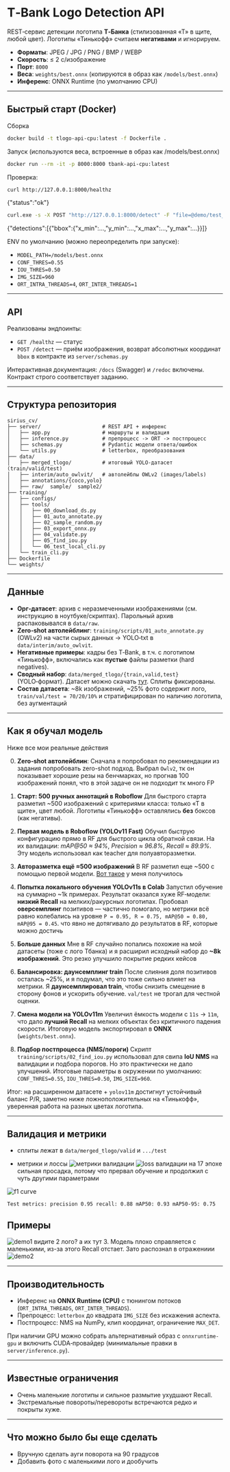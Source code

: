 # T‑Bank Logo Detection API

REST‑сервис детекции логотипа **Т‑Банка** (стилизованная «Т» в щите, любой цвет). Логотипы «Тинькофф» считаем **негативами** и игнорируем.

* **Форматы**: JPEG / JPG / PNG / BMP / WEBP
* **Скорость**: ≤ 2 с/изображение
* **Порт**: `8000`
* **Веса**: `weights/best.onnx` (копируются в образ как `/models/best.onnx`)
* **Инференс**: ONNX Runtime (по умолчанию CPU)

---

## Быстрый старт (Docker)

Сборка
```bash
docker build -t tlogo-api-cpu:latest -f Dockerfile .
```
Запуск (используются веса, встроенные в образ как /models/best.onnx)
```bash
docker run --rm -it -p 8000:8000 tbank-api-cpu:latest
```

Проверка:

```bash
curl http://127.0.0.1:8000/healthz
```
{"status":"ok"}
```bash
curl.exe -s -X POST "http://127.0.0.1:8000/detect" -F "file=@demo/test_2logo.jpg"
```
{"detections":[{"bbox":{"x_min":...,"y_min":...,"x_max":...,"y_max":...}}]}

ENV по умолчанию (можно переопределить при запуске):

* `MODEL_PATH=/models/best.onnx`
* `CONF_THRES=0.55`
* `IOU_THRES=0.50`
* `IMG_SIZE=960`
* `ORT_INTRA_THREADS=4`, `ORT_INTER_THREADS=1`

---

## API

Реализованы эндпоинты:

* `GET /healthz` — статус
* `POST /detect` — приём изображения, возврат абсолютных координат `bbox` в контракте из `server/schemas.py`

Интерактивная документация: `/docs` (Swagger) и `/redoc` включены. Контракт строго соответствует заданию.

---

## Структура репозитория

```
sirius_cv/
├── server/                    # REST API + инференс
│   ├── app.py                 # маршруты и валидация
│   ├── inference.py           # препроцесс -> ORT -> постпроцесс
│   ├── schemas.py             # Pydantic модели ответа/ошибок
│   └── utils.py               # letterbox, преобразования
├── data/
│   ├── merged_tlogo/          # итоговый YOLO‑датасет (train/valid/test)
│   ├── interim/auto_owlvit/   # автолейблы OWLv2 (images/labels)
│   ├── annotations/{coco,yolo}
│   ├── raw/  sample/  sample2/
├── training/
│   ├── configs/
│   ├── tools/
│   │   ├── 00_download_ds.py
│   │   ├── 01_auto_annotate.py
│   │   ├── 02_sample_random.py
│   │   ├── 03_export_onnx.py
│   │   ├── 04_validate.py
│   │   ├── 05_find_iou.py
│   │   └── 06_test_local_cli.py
│   └── train_cli.py
├── Dockerfile
└── weights/                
```

---

## Данные

* **Орг‑датасет**: архив с неразмеченными изображениями (см. инструкцию в ноутбуке/скриптах). Парольный архив распаковывался в `data/raw`.
* **Zero‑shot автолейблинг**: `training/scripts/01_auto_annotate.py` (OWLv2) на части сырых данных $\to$ YOLO‑txt в `data/interim/auto_owlvit`.
* **Негативные примеры**: кадры без T‑Bank, в т.ч. с логотипом «Тинькофф», включались как **пустые** файлы разметки (hard negatives).
* **Сводный набор**: `data/merged_tlogo/{train,valid,test}` (YOLO‑формат). Датасет можно скачать [тут](https://universe.roboflow.com/siriuscv/merged_tlogo-v3wlr/dataset/1 "Roboflow"). Сплиты фиксированы.
* **Состав датасета**: ~8k изображений, ~25% фото содержит лого, `train/val/test = 70/20/10%` и стратифицирован по наличию логотипа, без аугментаций
---

## Как я обучал модель
Ниже все мои реальные действия

0. **Zero‑shot автолейблин**: Сначала я попробовал по рекомендации из задания попробовать zero-shot подход. Выбрал `Owlv2`, тк он показывает хорошие резы на бенчмарках, но прогнав 100 изображений понял, что в этой задаче он не подходит тк много FP

1. **Старт: 500 ручных аннотаций в Roboflow**
   Для быстрого старта разметил \~500 изображений с критериями класса: только «Т в щите», цвет любой. Логотипы «Тинькофф» оставлялись **без** боксов (как негативы).

2. **Первая модель в Roboflow (YOLOv11 Fast)**
   Обучил быструю конфигурацию прямо в RF для быстрого цикла обратной связи. На их валидации: *mAP\@50 ≈ 94%*, *Precision ≈ 96.8%*, *Recall ≈ 89.9%*. Эту модель использовал как teacher для полуавторазметки.

3. **Авторазметка ещё ≈500 изображений**
   В RF разметил еще \~500 с помощью первой модели. [Вот такое](https://app.roboflow.com/siriuscv/tlogo-y3f4d/models) у меня получилось

4. **Попытка локального обучения YOLOv11s в Colab**
   Запустил обучение на суммарно \~1k примерах. Результат оказался хуже RF‑модели: **низкий Recall** на мелких/ракурсных логотипах. Пробовал **оверсемплинг** позитивов — частично помогало, но метрики всё равно колебались на уровне `P = 0.95, R = 0.75, mAP@50 = 0.80, mAP@95 = 0.45`. что явно не дотягивало до результатов в RF, которые можно достичь

5. **Больше данных**
   Мне в RF случайно попались похожие на мой датасеты (тоже с лого Тбанка) и я расширил исходный набор до **\~8k изображений**. Это резко улучшило покрытие редких кейсов

6. **Балансировка: даунсемплинг train**
   После слияния доля позитивов осталась \~25%, и я подумал, что это тоже сильно влияет на метрики. Я **даунсемплировал train**, чтобы снизить смещение в сторону фонов и ускорить обучение. `val/test` не трогал для честной оценки.

7. **Смена модели на YOLOv11m**
   Увеличил ёмкость модели с `11s` $\to$ `11m`, что дало **лучший Recall** на мелких объектах без критичного падения скорости. Итоговую модель экспортировал в **ONNX** (`weights/best.onnx`).

8. **Подбор постпроцесса (NMS/пороги)**
   Скрипт `training/scripts/02_find_iou.py` использовал для свипа **IoU NMS** на валидации и подбора порогов. Но это практически не дало улучшений. Итоговые параметры в окружении по умолчанию: `CONF_THRES=0.55`, `IOU_THRES=0.50`, `IMG_SIZE=960`.

Итог: на расширенном датасете + `yolov11m` достигнут устойчивый баланс P/R, заметно ниже ложноположительных на «Тинькофф», уверенная работа на разных цветах логотипа.

---

## Валидация и метрики

*  сплиты лежат в `data/merged_tlogo/valid` и `.../test`

* метрики и лоссы
![метрики валидации](demo/results_merged_metrics.png)
![loss валидации](demo/results_merged_losses.png)
на 17 эпохе сильная просадка, потому что прервал обучение и продолжил с чуть другими параметрами

![f1 curve](demo/BoxF1_curve.png)

`Test metrics: precision 0.95 recall: 0.88 mAP50: 0.93 mAP50-95: 0.75`

## Примеры
![demo1](demo/demo1.jpg)
видите 2 лого? а их тут 3. Модель плохо справляется с маленькими, из-за этого Recall отстает. Зато распознал в отражениии
![demo2](demo/demo2.jpg)

---

## Производительность

* Инференс на **ONNX Runtime (CPU)** с тюнингом потоков (`ORT_INTRA_THREADS`, `ORT_INTER_THREADS`).
* Препроцесс: `letterbox` до квадрата `IMG_SIZE` без искажения аспекта.
* Постпроцесс: NMS на NumPy, клип координат, ограничение `MAX_DET`.

При наличии GPU можно собрать альтернативный образ с `onnxruntime-gpu` и включить CUDA‑провайдер (минимальные правки в `server/inference.py`).

---

## Известные ограничения

* Очень маленькие логотипы и сильное размытие ухудшают Recall.
* Экстремальные повороты/перевороты встречаются редко и покрыты хуже.

---

## Что можно было бы еще сделать

* Вручную сделать ауги поворота на 90 градусов
* Добавить фото с маленькими лого и дообучить
